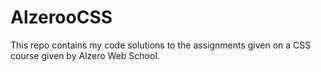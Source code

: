 # AlzerooCSS
This repo contains my code solutions to the assignments given on a CSS course given by Alzero Web School.
